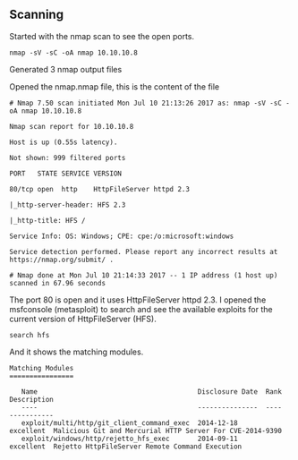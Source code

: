 ## Scanning

Started with the nmap scan to see the open ports.

```
nmap -sV -sC -oA nmap 10.10.10.8
```

Generated 3 nmap output files

Opened the nmap.nmap file, this is the content of the file

`# Nmap 7.50 scan initiated Mon Jul 10 21:13:26 2017 as: nmap -sV -sC -oA nmap 10.10.10.8`

`Nmap scan report for 10.10.10.8`

`Host is up (0.55s latency).`

`Not shown: 999 filtered ports`

`PORT   STATE SERVICE VERSION`

`80/tcp open  http    HttpFileServer httpd 2.3`

`|_http-server-header: HFS 2.3`

`|_http-title: HFS /`

`Service Info: OS: Windows; CPE: cpe:/o:microsoft:windows`

`Service detection performed. Please report any incorrect results at https://nmap.org/submit/ .`

`# Nmap done at Mon Jul 10 21:14:33 2017 -- 1 IP address (1 host up) scanned in 67.96 seconds`



The port 80 is open and it uses HttpFileServer httpd 2.3. I opened the msfconsole \(metasploit\) to search and see the available exploits for the current version of HttpFileServer \(HFS\).

```
search hfs
```

And it shows the matching modules.

```
Matching Modules
================

   Name                                        Disclosure Date  Rank       Description
   ----                                        ---------------  ----       -----------
   exploit/multi/http/git_client_command_exec  2014-12-18       excellent  Malicious Git and Mercurial HTTP Server For CVE-2014-9390
   exploit/windows/http/rejetto_hfs_exec       2014-09-11       excellent  Rejetto HttpFileServer Remote Command Execution

```







